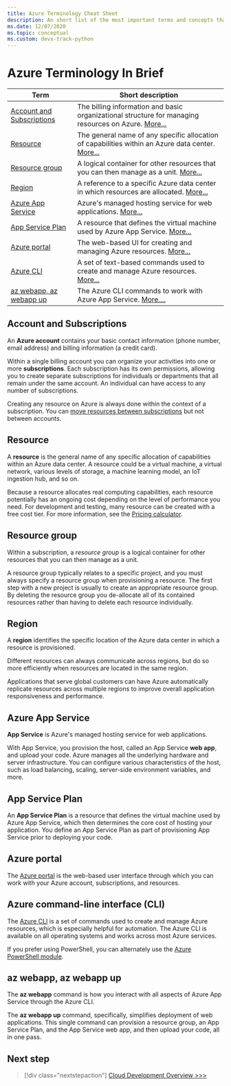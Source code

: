 ```yaml
---
title: Azure Terminology Cheat Sheet
description: An short list of the most important terms and concepts that you need to know when working with Microsoft Azure.
ms.date: 12/07/2020
ms.topic: conceptual
ms.custom: devx-track-python
---
```


# Azure Terminology In Brief

| Term | Short description |
| --- | --- |
| [Account and Subscriptions](#account-and-subscriptions) | The billing information and basic organizational structure for managing resources on Azure. [More...](#account-and-subscriptions)
| [Resource](#resource) | The general name of any specific allocation of capabilities within an Azure data center. [More...](#resource) |
| [Resource group](#resource-group) | A logical container for other resources that you can then manage as a unit. [More...](#resource-group) |
| [Region](#region) | A reference to a specific Azure data center in which resources are allocated. [More...](#region) |
| [Azure App Service](#azure-app-service) | Azure's managed hosting service for web applications. [More...](#azure-app-service) |
| [App Service Plan](#app-service-plan) | A resource that defines the virtual machine used by Azure App Service. [More...](#app-service-plan) |
| [Azure portal](#azure-portal) | The web-based UI for creating and managing Azure resources. [More...](#azure-portal) |
| [Azure CLI](#azure-command-line-interface-cli) | A set of text-based commands used to create and manage Azure resources. [More...](#azure-command-line-interface-cli) |
| [az webapp, az webapp up](#az-webapp-az-webapp-up) | The Azure CLI commands to work with Azure App Service. [More....](#az-webapp-az-webapp-up) |

## Account and Subscriptions

An **Azure account** contains your basic contact information (phone number, email address) and billing information (a credit card).

Within a single billing account you can organize your activities into one or more **subscriptions**. Each subscription has its own permissions, allowing you to create separate  subscriptions for individuals or departments that all remain under the same account. An individual can have access to any number of subscriptions.

Creating any resource on Azure is always done within the context of a subscription. You can [move resources between subscriptions](/azure/azure-resource-manager/management/move-resource-group-and-subscription) but not between accounts.

## Resource

A **resource** is the general name of any specific allocation of capabilities within an Azure data center. A resource could be a virtual machine, a virtual network, various levels of storage, a machine learning model, an IoT ingestion hub, and so on.

Because a resource allocates real computing capabilities, each resource potentially has an ongoing cost depending on the level of performance you need. For development and testing, many resource can be created with a free cost tier. For more information, see the [Pricing calculator](https://azure.microsoft.com/pricing/calculator/).

## Resource group

Within a subscription, a *resource group* is a logical container for other resources that you can then manage as a unit.

A resource group typically relates to a specific project, and you must always specify a resource group when provisioning a resource. The first step with a new project is usually to create an appropriate resource group. By deleting the resource group you de-allocate all of its contained resources rather than having to delete each resource individually.

## Region

A **region** identifies the specific location of the Azure data center in which a resource is provisioned.

Different resources can always communicate across regions, but do so more efficiently when resources are located in the same region.

Applications that serve global customers can have Azure automatically replicate resources across multiple regions to improve overall application responsiveness and performance.

## Azure App Service

**App Service** is Azure's managed hosting service for web applications.

With App Service, you provision the host, called an App Service **web app**, and upload your code. Azure manages all the underlying hardware and server infrastructure. You can configure various characteristics of the host, such as load balancing, scaling, server-side environment variables, and more.

## App Service Plan

An **App Service Plan** is a resource that defines the virtual machine used by Azure App Service, which then determines the core cost of hosting your application. You define an App Service Plan as part of provisioning App Service prior to deploying your code.

## Azure portal

The [Azure portal](https://portal.azure.com) is the web-based user interface through which you can work with your Azure account, subscriptions, and resources.

## Azure command-line interface (CLI)

The [Azure CLI](/azure/what-is-azure-cli) is a set of commands used to create and manage Azure resources, which is especially helpful for automation. The Azure CLI is available on all operating systems and works across most Azure services.

If you prefer using PowerShell, you can alternately use the [Azure PowerShell module](/powershell/azure).

## az webapp, az webapp up

The **az webapp** command is how you interact with all aspects of Azure App Service through the Azure CLI.

The **az webapp up** command, specifically, simplifies deployment of web applications. This single command can provision a resource group, an App Service Plan, and the App Service web app, and then upload your code, all in one pass.

## Next step

> [!div class="nextstepaction"]
> [Cloud Development Overview >>>](cloud-development-overview.md)
